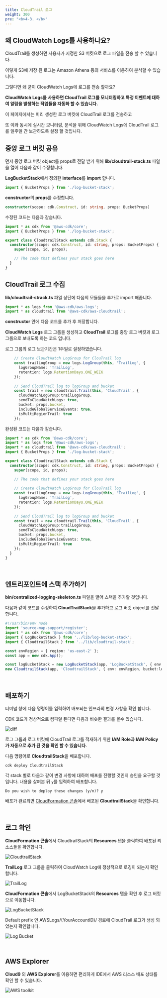 ```yaml
---
title: CloudTrail 로그
weight: 300
pre: "<b>4-3. </b>"
---
```


## 왜 CloudWatch Logs를 사용하나요?

CloudTrail를 생성하면 사용자가 지정한 S3 버킷으로 로그 파일을 전송 할 수 있습니다.

이렇게 S3에 저장 된 로그는 Amazon Athena 등의 서비스를 이용하여 분석할 수 있습니다.

그렇다면 왜 굳이 CloudWatch Logs에 로그를 전송 할까요?

**CloudWatch Logs를 사용하면 CloudTrail 로그를 모니터링하고 특정 이벤트에 대하여 알람을 발생하는 작업들을 자동화 할 수 있습니다.**

이 페이지에서는 미리 생성한 로그 버킷에 CloudTrail 로그를 전송하고

또 이와 동시에 실시간 모니터링, 분석을 위해 CloudWatch Logs에 CloudTrail 로그를 일주일 간 보관하도록 설정 할 것입니다.




## 중앙 로그 버킷 공유

먼저 중앙 로그 버킷 object를 props로 전달 받기 위해 **lib/cloudtrail-stack.ts** 파일을 열어 다음과 같이 수정합니다.

**LogBucketStack**에서 정의한 **interface**를 **import** 합니다.

```typescript
import { BucketProps } from './log-bucket-stack';
```

**constructor**의 **props**를 수정합니다.
```typescript
constructor(scope: cdk.Construct, id: string, props: BucketProps)
```

수정된 코드는 다음과 같습니다.

```typescript
import * as cdk from '@aws-cdk/core';
import { BucketProps } from './log-bucket-stack';

export class CloudtrailStack extends cdk.Stack {
  constructor(scope: cdk.Construct, id: string, props: BucketProps) {
    super(scope, id, props);

    // The code that defines your stack goes here
  }
}
```

## CloudTrail 로그 수집
**lib/cloudtrail-strack.ts** 파일 상단에 다음의 모듈들을 추가로 import 해줍니다.

```typescript
import * as logs from '@aws-cdk/aws-logs';
import * as cloudtrail from '@aws-cdk/aws-cloudtrail';
```

**constructor** 안에 다음 코드를 추가 후 저장합니다.

**CloudWatch Logs** 로그 그룹을 생성하고 **CloudTrail** 로그를 중앙 로그 버킷과 로그 그룹으로 보내도록 하는 코드 입니다.

로그 그룹의 로그 보관기간은 1주일로 설정하였습니다.

```typescript
    // Create CloudtWatch LogGroup for ClouTrail log
    const trailLogGroup = new logs.LogGroup(this, 'TrailLog', {
      logGroupName: 'TrailLog',
      retention: logs.RetentionDays.ONE_WEEK
    });
    
    // Send CloudTrail log to logGroup and bucket
    const trail = new cloudtrail.Trail(this, 'CloudTrail', {
      cloudWatchLogGroup:trailLogGroup,
      sendToCloudWatchLogs: true,
      bucket: props.bucket,
      includeGlobalServiceEvents: true,
      isMultiRegionTrail: true
    });
```

완성된 코드는 다음과 같습니다.

```typescript
import * as cdk from '@aws-cdk/core';
import * as logs from '@aws-cdk/aws-logs';
import * as cloudtrail from '@aws-cdk/aws-cloudtrail';
import { BucketProps } from './log-bucket-stack';

export class CloudtrailStack extends cdk.Stack {
  constructor(scope: cdk.Construct, id: string, props: BucketProps) {
    super(scope, id, props);

    // The code that defines your stack goes here
    
    // Create CloudtWatch LogGroup for ClouTrail log
    const trailLogGroup = new logs.LogGroup(this, 'TrailLog', {
      logGroupName: 'TrailLog',
      retention: logs.RetentionDays.ONE_WEEK
    });
    
    // Send CloudTrail log to logGroup and bucket
    const trail = new cloudtrail.Trail(this, 'CloudTrail', {
      cloudWatchLogGroup:trailLogGroup,
      sendToCloudWatchLogs: true,
      bucket: props.bucket,
      includeGlobalServiceEvents: true,
      isMultiRegionTrail: true
    });
  }
}
```

&nbsp;

## 엔트리포인트에 스택 추가하기
**bin/centralized-logging-skeleton.ts** 파일을 열어 스택을 추가할 것입니다.

다음과 같이 코드를 수정하여 **CloudTrailStack**을 추가하고 로그 버킷 object를 전달 합니다.

```typescript
#!/usr/bin/env node
import 'source-map-support/register';
import * as cdk from '@aws-cdk/core';
import { LogBucketStack } from '../lib/log-bucket-stack';
import { CloudtrailStack } from '../lib/cloudtrail-stack';

const envRegion = { region: 'us-east-2' };
const app = new cdk.App();

const logBucketStack = new LogBucketStack(app, 'LogBucketStack', { env: envRegion });
new CloudtrailStack(app, 'CloudtrailStack', { env: envRegion, bucket:logBucketStack.logBucket });
```
&nbsp;

## 배포하기
터미널 창에 다음 명령어를 입력하여 배포되는 인프라의 변경 사항을 확인 합니다.

CDK 코드가 정상적으로 컴파일 된다면 다음과 비슷한 결과를 볼수 있습니다.

![diff](/images/workshop1/diff.png)

로그 그룹과 로그 버킷에 CloudTrail 로그를 적재하기 위한 **IAM Role과 IAM Policy가 자동으로 추가 된 것을 확인 할 수 있습니다.**

다음 명령어로 **CloudtrailStack**을 배포합니다.

```
cdk deploy CloudtrailStack
```

각 stack 별로 다음과 같이 변경 사항에 대하여 배포를 진행할 것인지 승인을 요구할 것입니다. 내용을 살펴본 뒤 `y`를 입력하여 배포합니다.
```term
Do you wish to deploy these changes (y/n)? y
```

배포가 완료되면 [CloudFormation 콘솔](https://us-east-2.console.aws.amazon.com/cloudformation/home?region=us-east-2#/stacks?filteringText=CloudtrailStack&filteringStatus=active&viewNested=true&hideStacks=false)에서 배포된 **CloudtrailStack**을 확인합니다.

&nbsp;

## 로그 확인
**CloudFormation 콘솔**에서 CloudtrailStack의 **Resources** 탭을 클릭하여 배포된 리소스들을 확인합니다.

![CloudtrailStack](/images/workshop1/trail-check.png)

**TrailLog** 로그 그룹을 클릭하여 CloudWatch Log에 정상적으로 로깅이 되는지 확인합니다.

![TrailLog](/images/workshop1/trail-loggroup-check.png)

**CloudFormation 콘솔**에서 LogBucketStack의 **Resources** 탭을 확인 후 로그 버킷으로 이동합니다.

![LogBucketStack](/images/workshop1/bucket-stack.png)

Default prefix 인 AWSLogs/{YourAccountID}/ 경로에 CloudTrail 로그가 생성 되었는지 확인합니다.

![Log Bucket](/images/workshop1/trail-bucket.png)

&nbsp;

## AWS Explorer
**Cloud9** 의 **AWS Explorer**를 이용하면 편리하게 IDE에서 AWS 리소스 배포 상태를 확인 할 수 있습니다.

![AWS toolkit](/images/workshop1/aws-explore.png)